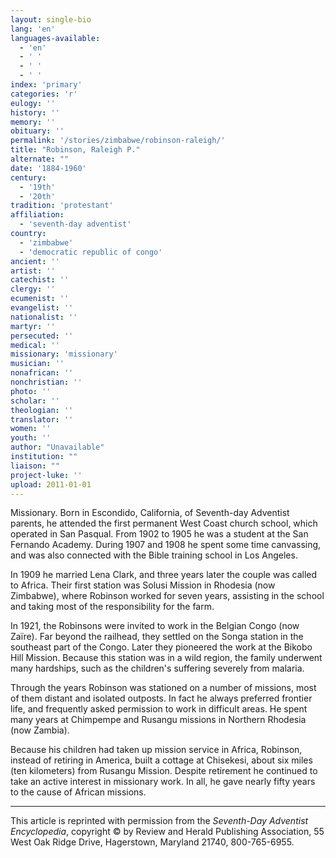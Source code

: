 ```yaml
---
layout: single-bio
lang: 'en'
languages-available:
  - 'en'
  - ' '
  - ' '
  - ' '
index: 'primary'
categories: 'r'
eulogy: ''
history: ''
memory: ''
obituary: ''
permalink: '/stories/zimbabwe/robinson-raleigh/'
title: "Robinson, Raleigh P."
alternate: ""
date: '1884-1960'
century:
  - '19th'
  - '20th'
tradition: 'protestant'
affiliation:
  - 'seventh-day adventist'
country:
  - 'zimbabwe'
  - 'democratic republic of congo'
ancient: ''
artist: ''
catechist: ''
clergy: ''
ecumenist: ''
evangelist: ''
nationalist: ''
martyr: ''
persecuted: ''
medical: ''
missionary: 'missionary'
musician: ''
nonafrican: ''
nonchristian: ''
photo: ''
scholar: ''
theologian: ''
translator: ''
women: ''
youth: ''
author: "Unavailable"
institution: ""
liaison: ""
project-luke: ''
upload: 2011-01-01
---
```




Missionary. Born in Escondido, California, of Seventh-day Adventist parents, he attended the first permanent West Coast church school, which operated in San Pasqual. From 1902 to 1905 he was a student at the San Fernando Academy. During 1907 and 1908 he spent some time canvassing, and was also connected with the Bible training school in Los Angeles.

In 1909 he married Lena Clark, and three years later the couple was called to Africa. Their first station was Solusi Mission in Rhodesia (now Zimbabwe), where Robinson worked for seven years, assisting in the school and taking most of the responsibility for the farm.

In 1921, the Robinsons were invited to work in the Belgian Congo (now Za&iuml;re). Far beyond the railhead, they settled on the Songa station in the southeast part of the Congo. Later they pioneered the work at the Bikobo Hill Mission. Because this station was in a wild region, the family underwent many hardships, such as the children's suffering severely from malaria.

Through the years Robinson was stationed on a number of missions, most of them distant and isolated outposts. In fact he always preferred frontier life, and frequently asked permission to work in difficult areas. He spent many years at Chimpempe and Rusangu missions in Northern Rhodesia (now Zambia).

Because his children had taken up mission service in Africa, Robinson, instead of retiring in America, built a cottage at Chisekesi, about six miles (ten kilometers) from Rusangu Mission. Despite retirement he continued to take an active interest in missionary work. In all, he gave nearly fifty years to the cause of African missions.



---

This article is reprinted with permission from the *Seventh-Day Adventist Encyclopedia*, copyright &copy; by Review and Herald Publishing Association, 55 West Oak Ridge Drive, Hagerstown, Maryland 21740, 800-765-6955.
